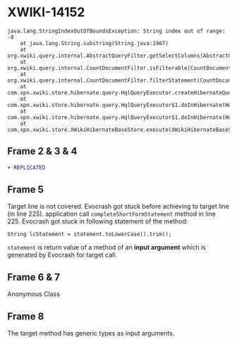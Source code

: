 # XWIKI-14152
```
java.lang.StringIndexOutOfBoundsException: String index out of range: -8
	at java.lang.String.substring(String.java:1967)
	at org.xwiki.query.internal.AbstractQueryFilter.getSelectColumns(AbstractQueryFilter.java:80)
	at org.xwiki.query.internal.CountDocumentFilter.isFilterable(CountDocumentFilter.java:60)
	at org.xwiki.query.internal.CountDocumentFilter.filterStatement(CountDocumentFilter.java:70)
	at com.xpn.xwiki.store.hibernate.query.HqlQueryExecutor.createHibernateQuery(HqlQueryExecutor.java:230)
	at com.xpn.xwiki.store.hibernate.query.HqlQueryExecutor$1.doInHibernate(HqlQueryExecutor.java:171)
	at com.xpn.xwiki.store.hibernate.query.HqlQueryExecutor$1.doInHibernate(HqlQueryExecutor.java:166)
	at com.xpn.xwiki.store.XWikiHibernateBaseStore.execute(XWikiHibernateBaseStore.java:1327)
```

## Frame 2 & 3 & 4
```diff
+ REPLICATED
```

## Frame 5
Target line is not covered.
Evocrash got stuck before achieving to target line (in line 225).
application call `completeShortFormStatement` method in line 225.
Evocrash got stuck in following statement of the method:
```
String lcStatement = statement.toLowerCase().trim();
```
`statement` is return value of a method of an **input argument** which is generated by Evocrash for target call.

## Frame 6 & 7
Anonymous Class

## Frame 8
The target method has generic types as input arguments.

